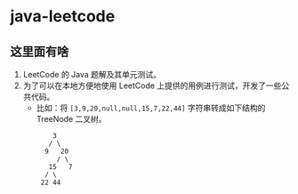 # java-leetcode

## 这里面有啥

1. LeetCode 的 Java 题解及其单元测试。
2. 为了可以在本地方便地使用 LeetCode 上提供的用例进行测试，开发了一些公共代码。
    - 比如：将 `[3,9,20,null,null,15,7,22,44]` 字符串转成如下结构的 TreeNode 二叉树。
      ```shell
          3
         / \
        9   20
           / \
         15   7
        / \
       22 44
      ```